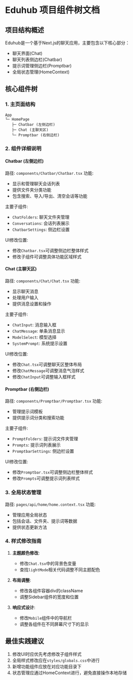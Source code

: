 # Eduhub 项目组件树文档

## 项目结构概述
Eduhub是一个基于Next.js的聊天应用，主要包含以下核心部分：
- 聊天界面(Chat)
- 聊天列表侧边栏(Chatbar)
- 提示词管理侧边栏(Promptbar)
- 全局状态管理(HomeContext)

## 核心组件树

### 1. 主页面结构
```
App
└─ HomePage
   ├─ Chatbar (左侧边栏)
   ├─ Chat (主聊天区)
   └─ Promptbar (右侧边栏)
```

### 2. 组件详细说明

#### Chatbar (左侧边栏)
路径: `components/Chatbar/Chatbar.tsx`
功能:
- 显示和管理聊天会话列表
- 提供文件夹分类功能
- 包含搜索、导入/导出、清空会话等功能

主要子组件:
- `ChatFolders`: 聊天文件夹管理
- `Conversations`: 会话列表展示
- `ChatbarSettings`: 侧边栏设置

UI修改位置:
- 修改`Chatbar.tsx`可调整侧边栏整体样式
- 修改子组件可调整具体功能区域样式

#### Chat (主聊天区)
路径: `components/Chat/Chat.tsx`
功能:
- 显示聊天消息
- 处理用户输入
- 提供消息设置和操作

主要子组件:
- `ChatInput`: 消息输入框
- `ChatMessage`: 单条消息显示
- `ModelSelect`: 模型选择
- `SystemPrompt`: 系统提示设置

UI修改位置:
- 修改`Chat.tsx`可调整聊天区整体布局
- 修改`ChatMessage`可调整消息气泡样式
- 修改`ChatInput`可调整输入框样式

#### Promptbar (右侧边栏)
路径: `components/Promptbar/Promptbar.tsx`
功能:
- 管理提示词模板
- 提供提示词分类和搜索功能

主要子组件:
- `PromptFolders`: 提示词文件夹管理
- `Prompts`: 提示词列表展示
- `PromptbarSettings`: 侧边栏设置

UI修改位置:
- 修改`Promptbar.tsx`可调整侧边栏整体样式
- 修改`Prompts`可调整提示词列表样式

### 3. 全局状态管理
路径: `pages/api/home/home.context.tsx`
功能:
- 管理应用全局状态
- 包括会话、文件夹、提示词等数据
- 提供状态更新方法

### 4. 样式修改指南

1. **主题颜色修改**:
   - 修改`Chat.tsx`中的背景色变量
   - 查找`lightMode`相关代码调整不同主题配色

2. **布局调整**:
   - 修改各组件容器div的className
   - 调整Sidebar组件的宽度和位置

3. **响应式设计**:
   - 修改`Mobile`组件中的导航栏
   - 调整各组件在不同屏幕尺寸下的显示

## 最佳实践建议

1. 修改UI时应优先考虑修改子组件样式
2. 全局样式修改应在`styles/globals.css`中进行
3. 新增功能组件应放在对应功能目录下
4. 状态管理应通过HomeContext进行，避免直接操作本地存储
